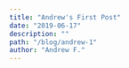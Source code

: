 ```yaml
---
title: "Andrew's First Post"
date: "2019-06-17"
description: ""
path: "/blog/andrew-1"
author: "Andrew F."
---
```

